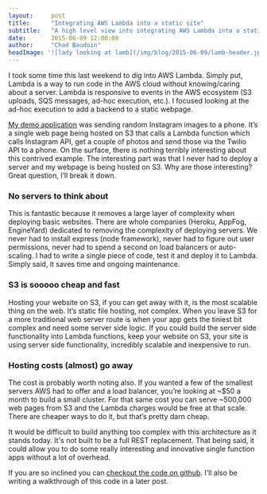```yaml
---
layout:     post
title:      "Integrating AWS Lambda into a static site"
subtitle:   "A high level view into integrating AWS Lambda into a static site"
date:       2015-06-09 12:00:00
author:     "Chad Baudoin"
headImage: '![lady looking at lamb](/img/blog/2015-06-09/lamb-header.jpg "lambs & lambda, you get it")'
---
```


I took some time this last weekend to dig into AWS Lambda. Simply put, Lambda is a way to run code in the AWS cloud without knowing/caring about a server. Lambda is responsive to events in the AWS ecosystem (S3 uploads, SQS messages, ad-hoc execution, etc.). I focused looking at the ad-hoc execution to add a backend to a static webpage.

[My demo application](http://twilio-instagram-lambda.s3-website-us-east-1.amazonaws.com/) was sending random Instagram images to a phone. It’s a single web page being hosted on S3 that calls a Lambda function which calls Instagram API, get a couple of photos and send those via the Twilio API to a phone. On the surface, there is nothing terribly interesting about this contrived example. The interesting part was that I never had to deploy a server and my webpage is being hosted on S3. Why are those interesting? Great question, I’ll break it down.

### No servers to think about
This is fantastic because it removes a large layer of complexity when deploying basic websites. There are whole companies (Heroku, AppFog, EngineYard) dedicated to removing the complexity of deploying servers. We never had to install express (node framework), never had to figure out user permissions, never had to spend a second on load balancers or auto-scaling. I had to write a single piece of code, test it and deploy it to Lambda. Simply said, it saves time and ongoing maintenance.

### S3 is sooooo cheap and fast
Hosting your website on S3, if you can get away with it, is the most scalable thing on the web. It’s static file hosting, not complex. When you leave S3 for a more traditional web server route is when your app gets the tiniest bit complex and need some server side logic. If you could build the server side functionality into Lambda functions, keep your website on S3, your site is using server side functionality, incredibly scalable and inexpensive to run.

### Hosting costs (almost) go away
The cost is probably worth noting also. If you wanted a few of the smallest servers AWS had to offer and a load balancer, you’re looking at ~$50 a month to build a small cluster. For that same cost you can serve ~500,000 web pages from S3 and the Lambda charges would be free at that scale. There are cheaper ways to do it, but that’s pretty darn cheap.

It would be difficult to build anything too complex with this architecture as it stands today. It's not built to be a full REST replacement. That being said, it could allow you to do some really interesting and innovative single function apps without a lot of overhead.

If you are so inclined you can [checkout the code on github](https://github.com/chadbaudoin/lambda-twilio). I'll also be writing a walkthrough of this code in a later post.